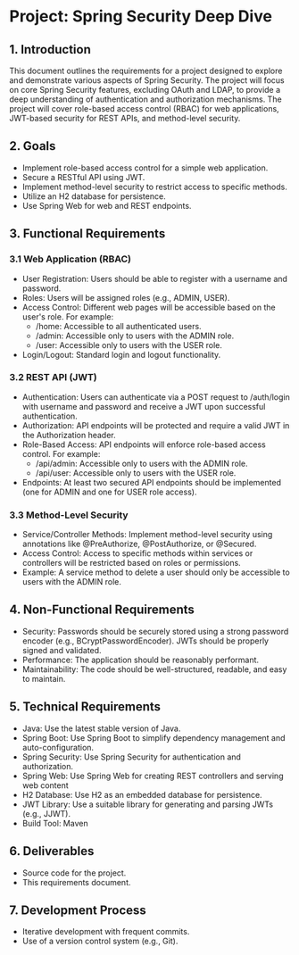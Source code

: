 # Project: Spring Security Deep Dive

## 1. Introduction
This document outlines the requirements for a project designed to explore and demonstrate various aspects of Spring Security. The project will focus on core Spring Security features, excluding OAuth and LDAP, to provide a deep understanding of authentication and authorization mechanisms.  The project will cover role-based access control (RBAC) for web applications, JWT-based security for REST APIs, and method-level security.

## 2. Goals
- Implement role-based access control for a simple web application.
- Secure a RESTful API using JWT.
- Implement method-level security to restrict access to specific methods.
- Utilize an H2 database for persistence.
- Use Spring Web for web and REST endpoints.

## 3. Functional Requirements

### 3.1 Web Application (RBAC)
- User Registration: Users should be able to register with a username and password.
- Roles: Users will be assigned roles (e.g., ADMIN, USER).
- Access Control: Different web pages will be accessible based on the user's role. For example:
  - /home: Accessible to all authenticated users.
  - /admin: Accessible only to users with the ADMIN role.
  - /user: Accessible only to users with the USER role.
- Login/Logout: Standard login and logout functionality.

### 3.2 REST API (JWT)
- Authentication: Users can authenticate via a POST request to /auth/login with username and password and receive a JWT upon successful authentication.
- Authorization: API endpoints will be protected and require a valid JWT in the Authorization header.
- Role-Based Access: API endpoints will enforce role-based access control. For example:
  - /api/admin: Accessible only to users with the ADMIN role.
  - /api/user: Accessible only to users with the USER role.
- Endpoints: At least two secured API endpoints should be implemented (one for ADMIN and one for USER role access).

### 3.3 Method-Level Security
- Service/Controller Methods: Implement method-level security using annotations like @PreAuthorize, @PostAuthorize, or @Secured.
- Access Control: Access to specific methods within services or controllers will be restricted based on roles or permissions.
- Example: A service method to delete a user should only be accessible to users with the ADMIN role.

## 4. Non-Functional Requirements
- Security: Passwords should be securely stored using a strong password encoder (e.g., BCryptPasswordEncoder). JWTs should be properly signed and validated.
- Performance: The application should be reasonably performant.
- Maintainability: The code should be well-structured, readable, and easy to maintain.

## 5. Technical Requirements
- Java: Use the latest stable version of Java.
- Spring Boot: Use Spring Boot to simplify dependency management and auto-configuration.
- Spring Security: Use Spring Security for authentication and authorization.
- Spring Web: Use Spring Web for creating REST controllers and serving web content
- H2 Database: Use H2 as an embedded database for persistence.
- JWT Library: Use a suitable library for generating and parsing JWTs (e.g., JJWT).
- Build Tool: Maven

## 6. Deliverables
- Source code for the project.
- This requirements document.

## 7. Development Process
- Iterative development with frequent commits.
- Use of a version control system (e.g., Git).